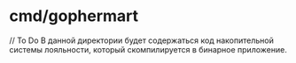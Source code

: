 # cmd/gophermart
// To Do
В данной директории будет содержаться код накопительной системы лояльности, который скомпилируется в бинарное
приложение.
